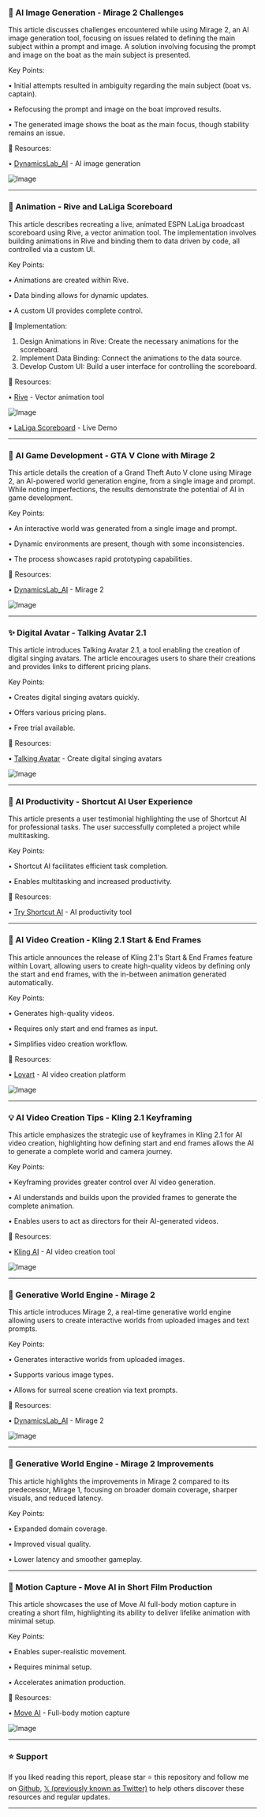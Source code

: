 ### 🤖 AI Image Generation - Mirage 2 Challenges

This article discusses challenges encountered while using Mirage 2, an AI image generation tool, focusing on issues related to defining the main subject within a prompt and image.  A solution involving focusing the prompt and image on the boat as the main subject is presented.

Key Points:

•  Initial attempts resulted in ambiguity regarding the main subject (boat vs. captain).


•  Refocusing the prompt and image on the boat improved results.


•  The generated image shows the boat as the main focus, though stability remains an issue.


🔗 Resources:

• [DynamicsLab_AI](https://x.com/DynamicsLab_AI) - AI image generation


![Image](https://pbs.twimg.com/amplify_video_thumb/1959054489715195904/img/A1HLUs8jM8AgC1ta.jpg)


---

### 🚀 Animation - Rive and LaLiga Scoreboard

This article describes recreating a live, animated ESPN LaLiga broadcast scoreboard using Rive, a vector animation tool. The implementation involves building animations in Rive and binding them to data driven by code, all controlled via a custom UI.

Key Points:

•  Animations are created within Rive.


•  Data binding allows for dynamic updates.


•  A custom UI provides complete control.


🚀 Implementation:

1. Design Animations in Rive: Create the necessary animations for the scoreboard.
2. Implement Data Binding: Connect the animations to the data source.
3. Develop Custom UI: Build a user interface for controlling the scoreboard.


🔗 Resources:

• [Rive](https://rive.app) - Vector animation tool


![Image](https://pbs.twimg.com/amplify_video_thumb/1958959767742763008/img/YaoX3mcUjCs2uVM_.jpg)


• [LaLiga Scoreboard](https://laliga-rive.vercel.app) - Live Demo


---

### 🤖 AI Game Development - GTA V Clone with Mirage 2

This article details the creation of a Grand Theft Auto V clone using Mirage 2, an AI-powered world generation engine, from a single image and prompt. While noting imperfections, the results demonstrate the potential of AI in game development.

Key Points:

•  An interactive world was generated from a single image and prompt.


•  Dynamic environments are present, though with some inconsistencies.


•  The process showcases rapid prototyping capabilities.


🔗 Resources:

• [DynamicsLab_AI](https://x.com/DynamicsLab_AI) - Mirage 2


![Image](https://pbs.twimg.com/amplify_video_thumb/1958906910729457664/img/g1KJIymkjLn27sK0.jpg)


---

### ✨ Digital Avatar - Talking Avatar 2.1

This article introduces Talking Avatar 2.1, a tool enabling the creation of digital singing avatars.  The article encourages users to share their creations and provides links to different pricing plans.

Key Points:

•  Creates digital singing avatars quickly.


•  Offers various pricing plans.


•  Free trial available.


🔗 Resources:

• [Talking Avatar](https://app.goenhance.ai/talking-avatar) - Create digital singing avatars


![Image](https://pbs.twimg.com/amplify_video_thumb/1958911757407461379/img/fPRHYMFR9N9kJ8_0.jpg)


---

### 🤖 AI Productivity - Shortcut AI User Experience

This article presents a user testimonial highlighting the use of Shortcut AI for professional tasks.  The user successfully completed a project while multitasking.

Key Points:

•  Shortcut AI facilitates efficient task completion.


•  Enables multitasking and increased productivity.


🔗 Resources:

• [Try Shortcut AI](https://tryshortcut.ai) - AI productivity tool


---

### 🚀 AI Video Creation - Kling 2.1 Start & End Frames

This article announces the release of Kling 2.1's Start & End Frames feature within Lovart, allowing users to create high-quality videos by defining only the start and end frames, with the in-between animation generated automatically.

Key Points:

•  Generates high-quality videos.


•  Requires only start and end frames as input.


•  Simplifies video creation workflow.


🔗 Resources:

• [Lovart](https://x.com/lovart_ai) - AI video creation platform


![Image](https://pbs.twimg.com/amplify_video_thumb/1958842973694959616/img/0AlTIXX9AkRLh5TO.jpg)


---

### 💡 AI Video Creation Tips - Kling 2.1 Keyframing

This article emphasizes the strategic use of keyframes in Kling 2.1 for AI video creation, highlighting how defining start and end frames allows the AI to generate a complete world and camera journey.

Key Points:

•  Keyframing provides greater control over AI video generation.


•  AI understands and builds upon the provided frames to generate the complete animation.


•  Enables users to act as directors for their AI-generated videos.


🔗 Resources:

• [Kling AI](https://x.com/Kling_ai) - AI video creation tool


![Image](https://pbs.twimg.com/ext_tw_video_thumb/1958548432122974209/pu/img/BomMpiSs1vwBf7xm.jpg)


---

### 🤖 Generative World Engine - Mirage 2

This article introduces Mirage 2, a real-time generative world engine allowing users to create interactive worlds from uploaded images and text prompts.

Key Points:

•  Generates interactive worlds from uploaded images.


•  Supports various image types.


•  Allows for surreal scene creation via text prompts.


🔗 Resources:

• [DynamicsLab_AI](https://x.com/DynamicsLab_AI) - Mirage 2


![Image](https://pbs.twimg.com/amplify_video_thumb/1958467862068432896/img/IW823JbjVtgTLD8j.jpg)


---

### 🤖 Generative World Engine - Mirage 2 Improvements

This article highlights the improvements in Mirage 2 compared to its predecessor, Mirage 1, focusing on broader domain coverage, sharper visuals, and reduced latency.

Key Points:

•  Expanded domain coverage.


•  Improved visual quality.


•  Lower latency and smoother gameplay.


---

### 🚀 Motion Capture - Move AI in Short Film Production

This article showcases the use of Move AI full-body motion capture in creating a short film, highlighting its ability to deliver lifelike animation with minimal setup.

Key Points:

•  Enables super-realistic movement.


•  Requires minimal setup.


•  Accelerates animation production.


🔗 Resources:

• [Move AI](https://x.com/MoveAI_) - Full-body motion capture


![Image](https://pbs.twimg.com/amplify_video_thumb/1958591632078774275/img/Z61Be4cGqcNuz0Xw.jpg)


---

### ⭐️ Support

If you liked reading this report, please star ⭐️ this repository and follow me on [Github](https://github.com/Drix10), [𝕏 (previously known as Twitter)](https://x.com/DRIX_10_) to help others discover these resources and regular updates.

---